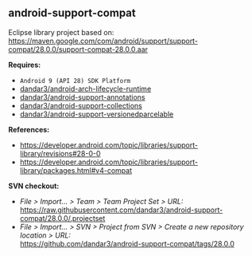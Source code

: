 ## android-support-compat

Eclipse library project based on:<br/>
https://maven.google.com/com/android/support/support-compat/28.0.0/support-compat-28.0.0.aar

**Requires:**
- `Android 9 (API 28) SDK Platform`
- [dandar3/android-arch-lifecycle-runtime](https://github.com/dandar3/android-arch-lifecycle-runtime/tree/1.1.1)
- [dandar3/android-support-annotations](https://github.com/dandar3/android-support-annotations/tree/28.0.0)
- [dandar3/android-support-collections](https://github.com/dandar3/android-support-collections/tree/28.0.0)
- [dandar3/android-support-versionedparcelable](https://github.com/dandar3/android-support-versionedparcelable/tree/28.0.0)

**References:**
- https://developer.android.com/topic/libraries/support-library/revisions#28-0-0
- https://developer.android.com/topic/libraries/support-library/packages.html#v4-compat

**SVN checkout:**
- _File > Import... > Team > Team Project Set > URL:_<br/>
  https://raw.githubusercontent.com/dandar3/android-support-compat/28.0.0/.projectset
- _File > Import... > SVN > Project from SVN > Create a new repository location > URL:_<br/> 
  https://github.com/dandar3/android-support-compat/tags/28.0.0